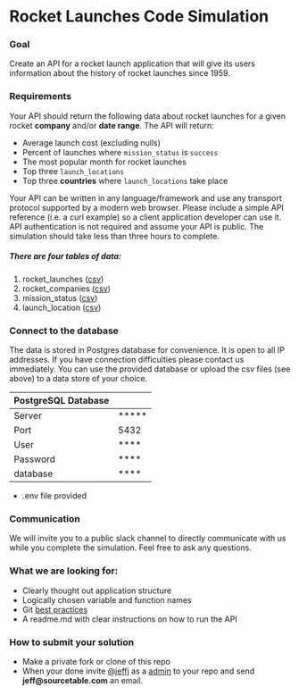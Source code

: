
# Rocket Launches Code Simulation

### Goal
Create an API for a rocket launch application that will give its users information about the history of rocket launches since 1959.

### Requirements
Your API should return the following data about rocket launches for a given rocket __company__ and/or __date range__.  The API will return:

* Average launch cost (excluding nulls)
* Percent of launches where `mission_status` is `success`
* The most popular month for rocket launches
* Top three `launch_locations`
* Top three __countries__ where `launch_locations` take place

Your API can be written in any language/framework and use any transport protocol supported by a modern web browser. Please include a simple API reference (i.e. a curl example) so a client application developer can use it. API authentication is not required and assume your API is public. The simulation should take less than three hours to complete.

##### There are four tables of data:

1. rocket_launches ([csv](https://github.com/sourcetable/rocket-launch-api-simulation/blob/master/csv/rocket_launches.csv))
2. rocket_companies ([csv](https://github.com/sourcetable/rocket-launch-api-simulation/blob/master/csv/rocket_companies.csv))
3. mission_status ([csv](https://github.com/sourcetable/rocket-launch-api-simulation/blob/master/csv/mission_status.csv))
4. launch_location ([csv](https://github.com/sourcetable/rocket-launch-api-simulation/csv/blob/master/csv/launch_location.csv))


### Connect to the database
The data is stored in Postgres database for convenience. It is open to all IP addresses.  If you have connection difficulties please contact us immediately.  You can use the provided database or upload the csv files (see above) to a data store of your choice.

| PostgreSQL Database| |
|---|---|
| Server|*****|
| Port | 5432 |
| User | **** |
| Password | ****	 |
|database| **** |

* .env file provided

### Communication
We will invite you to a public slack channel to directly communicate with us while you complete the simulation. Feel free to ask any questions.

### What we are looking for:

* Clearly thought out application structure
* Logically chosen variable and function names
* Git [best practices](https://guides.github.com/introduction/flow/)
* A readme.md with clear instructions on how to run the API


### How to submit your solution
* Make a private fork or clone of this repo
* When your done invite [@jeffj](https://github.com/jeffj) as a [admin](https://docs.github.com/en/github/setting-up-and-managing-organizations-and-teams/repository-permission-levels-for-an-organization#permission-levels-for-repositories-owned-by-an-organization) to your repo and send __jeff@sourcetable.com__ an email.
